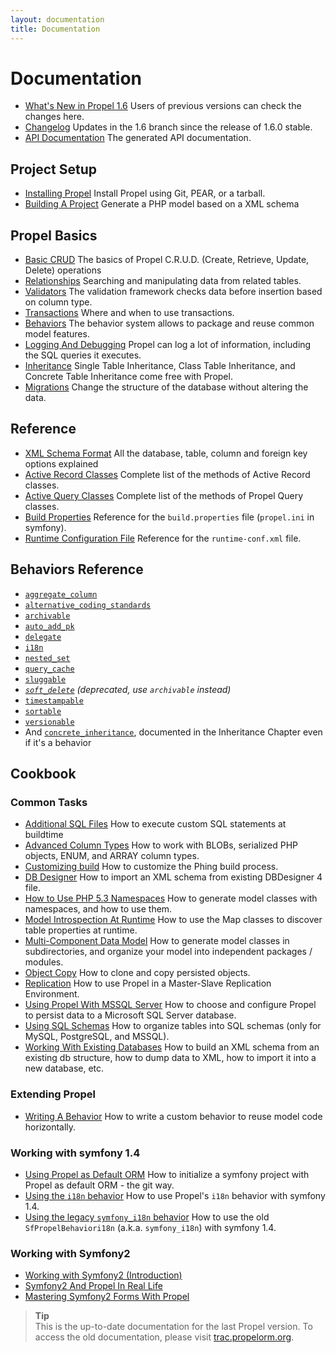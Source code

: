 ```yaml
---
layout: documentation
title: Documentation
---
```


# Documentation #

 * [What's New in Propel 1.6](whats-new.html) Users of previous versions can check the changes here.
 * [Changelog](https://raw.github.com/propelorm/Propel/master/CHANGELOG) Updates in the 1.6 branch since the release of 1.6.0 stable.
 * [API Documentation](http://api.propelorm.org/) The generated API documentation.

## Project Setup ##

 * [Installing Propel](01-installation.html) Install Propel using Git, PEAR, or a tarball.
 * [Building A Project](02-buildtime.html) Generate a PHP model based on a XML schema

## Propel Basics ##

* [Basic CRUD](03-basic-crud.html) The basics of Propel C.R.U.D. (Create, Retrieve, Update, Delete) operations
* [Relationships](04-relationships.html) Searching and manipulating data from related tables.
* [Validators](05-validators.html) The validation framework checks data before insertion based on column type.
* [Transactions](06-transactions.html) Where and when to use transactions.
* [Behaviors](07-behaviors.html) The behavior system allows to package and reuse common model features.
* [Logging And Debugging](08-logging.html) Propel can log a lot of information, including the SQL queries it executes.
* [Inheritance](09-inheritance.html) Single Table Inheritance, Class Table Inheritance, and Concrete Table Inheritance come free with Propel.
* [Migrations](10-migrations.html) Change the structure of the database without altering the data.

## Reference ##

* [XML Schema Format](../reference/schema.html) All the database, table, column and foreign key options explained
* [Active Record Classes](../reference/active-record.html) Complete list of the methods of Active Record classes.
* [Active Query Classes](../reference/model-criteria.html) Complete list of the methods of Propel Query classes.
* [Build Properties](../reference/buildtime-configuration.html) Reference for the `build.properties` file (`propel.ini` in symfony).
* [Runtime Configuration File](../reference/runtime-configuration.html) Reference for the `runtime-conf.xml` file.

## Behaviors Reference ##

* [`aggregate_column`](../behaviors/aggregate-column.html)
* [`alternative_coding_standards`](../behaviors/alternative-coding-standards.html)
* [`archivable`](../behaviors/archivable.html)
* [`auto_add_pk`](../behaviors/auto-add-pk.html)
* [`delegate`](../behaviors/delegate.html)
* [`i18n`](../behaviors/i18n.html)
* [`nested_set`](../behaviors/nested-set.html)
* [`query_cache`](../behaviors/query-cache.html)
* [`sluggable`](../behaviors/sluggable.html)
* *[`soft_delete`](../behaviors/soft-delete.html) (deprecated, use `archivable` instead)*
* [`timestampable`](../behaviors/timestampable.html)
* [`sortable`](../behaviors/sortable.html)
* [`versionable`](../behaviors/versionable.html)
* And [`concrete_inheritance`](09-inheritance.html), documented in the Inheritance Chapter even if it's a behavior

## Cookbook ##

### Common Tasks ###

* [Additional SQL Files](../cookbook/adding-additional-sql-files.html) How to execute custom SQL statements at buildtime
* [Advanced Column Types](../cookbook/advanced-column-types.html) How to work with BLOBs, serialized PHP objects, ENUM, and ARRAY column types.
* [Customizing build](../cookbook/customizing-build.html) How to customize the Phing build process.
* [DB Designer](../cookbook/dbdesigner.html) How to import an XML schema from existing DBDesigner 4 file.
* [How to Use PHP 5.3 Namespaces](../cookbook/namespaces.html) How to generate model classes with namespaces, and how to use them.
* [Model Introspection At Runtime](../cookbook/runtime-introspection.html) How to use the Map classes to discover table properties at runtime.
* [Multi-Component Data Model](../cookbook/multi-component-data-model.html) How to generate model classes in subdirectories, and organize your model into independent packages / modules.
* [Object Copy](../cookbook/copying-persisted-objects.html) How to clone and copy persisted objects.
* [Replication](../cookbook/replication.html) How to use Propel in a Master-Slave Replication Environment.
* [Using Propel With MSSQL Server](../cookbook/using-mssql-server.html) How to choose and configure Propel to persist data to a Microsoft SQL Server database.
* [Using SQL Schemas](../cookbook/using-sql-schemas.html) How to organize tables into SQL schemas (only for MySQL, PostgreSQL, and MSSQL).
* [Working With Existing Databases](../cookbook/working-with-existing-databases.html) How to build an XML schema from an existing db structure, how to dump data to XML, how to import it into a new database, etc.

### Extending Propel ###

* [Writing A Behavior](../cookbook/writing-behavior.html) How to write a custom behavior to reuse model code horizontally.

### Working with symfony 1.4 ###

* [Using Propel as Default ORM](../cookbook/symfony1/init-a-Symfony-project-with-Propel-git-way.html) How to initialize a symfony project with Propel as default ORM - the git way.
* [Using the `i18n` behavior](../cookbook/symfony1/how-to-use-old-SfPropelBehaviori18n-with-sf1.4.html) How to use Propel's `i18n` behavior with symfony 1.4.
* [Using the legacy `symfony_i18n` behavior](../cookbook/symfony1/how-to-use-old-SfPropelBehaviori18n-with-sf1.4.html) How to use the old `SfPropelBehaviori18n` (a.k.a. `symfony_i18n`) with symfony 1.4.

### Working with Symfony2 ###

* [Working with Symfony2 (Introduction)](../cookbook/symfony2/working-with-symfony2.html)
* [Symfony2 And Propel In Real Life](../cookbook/symfony2/symfony2-and-propel-in-real-life.html)
* [Mastering Symfony2 Forms With Propel](../cookbook/symfony2/mastering-symfony2-forms-with-propel.html)

>**Tip**<br />This is the up-to-date documentation for the last Propel version. To access the old documentation, please visit [trac.propelorm.org](http://trac.propelorm.org).
